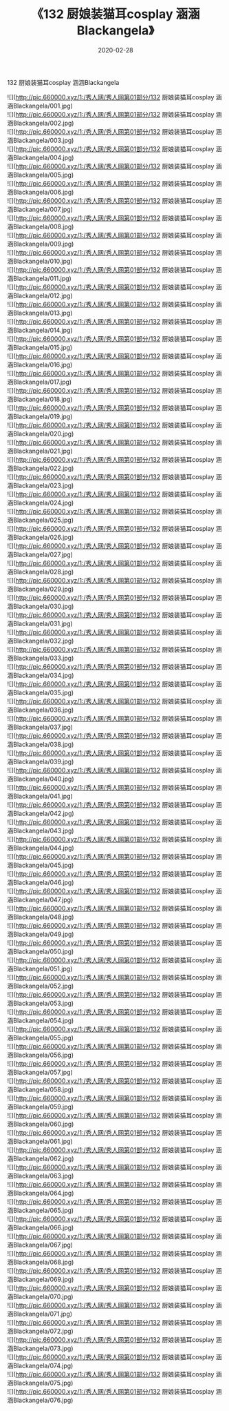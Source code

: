 ﻿---
layout: post
title:  《132 厨娘装猫耳cosplay 涵涵Blackangela》
date:   2020-02-28
img: http://pic.660000.xyz/1:/秀人网/秀人网第01部分/132 厨娘装猫耳cosplay 涵涵Blackangela/000.jpg
categories: [美女, 清纯, 唯美]
---

132 厨娘装猫耳cosplay 涵涵Blackangela

  ![](http://pic.660000.xyz/1:/秀人网/秀人网第01部分/132 厨娘装猫耳cosplay 涵涵Blackangela/001.jpg) <br> ![](http://pic.660000.xyz/1:/秀人网/秀人网第01部分/132 厨娘装猫耳cosplay 涵涵Blackangela/002.jpg) <br> ![](http://pic.660000.xyz/1:/秀人网/秀人网第01部分/132 厨娘装猫耳cosplay 涵涵Blackangela/003.jpg) <br> ![](http://pic.660000.xyz/1:/秀人网/秀人网第01部分/132 厨娘装猫耳cosplay 涵涵Blackangela/004.jpg) <br> ![](http://pic.660000.xyz/1:/秀人网/秀人网第01部分/132 厨娘装猫耳cosplay 涵涵Blackangela/005.jpg) <br> ![](http://pic.660000.xyz/1:/秀人网/秀人网第01部分/132 厨娘装猫耳cosplay 涵涵Blackangela/006.jpg) <br> ![](http://pic.660000.xyz/1:/秀人网/秀人网第01部分/132 厨娘装猫耳cosplay 涵涵Blackangela/007.jpg) <br> ![](http://pic.660000.xyz/1:/秀人网/秀人网第01部分/132 厨娘装猫耳cosplay 涵涵Blackangela/008.jpg) <br> ![](http://pic.660000.xyz/1:/秀人网/秀人网第01部分/132 厨娘装猫耳cosplay 涵涵Blackangela/009.jpg) <br> ![](http://pic.660000.xyz/1:/秀人网/秀人网第01部分/132 厨娘装猫耳cosplay 涵涵Blackangela/010.jpg) <br> ![](http://pic.660000.xyz/1:/秀人网/秀人网第01部分/132 厨娘装猫耳cosplay 涵涵Blackangela/011.jpg) <br> ![](http://pic.660000.xyz/1:/秀人网/秀人网第01部分/132 厨娘装猫耳cosplay 涵涵Blackangela/012.jpg) <br> ![](http://pic.660000.xyz/1:/秀人网/秀人网第01部分/132 厨娘装猫耳cosplay 涵涵Blackangela/013.jpg) <br> ![](http://pic.660000.xyz/1:/秀人网/秀人网第01部分/132 厨娘装猫耳cosplay 涵涵Blackangela/014.jpg) <br> ![](http://pic.660000.xyz/1:/秀人网/秀人网第01部分/132 厨娘装猫耳cosplay 涵涵Blackangela/015.jpg) <br> ![](http://pic.660000.xyz/1:/秀人网/秀人网第01部分/132 厨娘装猫耳cosplay 涵涵Blackangela/016.jpg) <br> ![](http://pic.660000.xyz/1:/秀人网/秀人网第01部分/132 厨娘装猫耳cosplay 涵涵Blackangela/017.jpg) <br> ![](http://pic.660000.xyz/1:/秀人网/秀人网第01部分/132 厨娘装猫耳cosplay 涵涵Blackangela/018.jpg) <br> ![](http://pic.660000.xyz/1:/秀人网/秀人网第01部分/132 厨娘装猫耳cosplay 涵涵Blackangela/019.jpg) <br> ![](http://pic.660000.xyz/1:/秀人网/秀人网第01部分/132 厨娘装猫耳cosplay 涵涵Blackangela/020.jpg) <br> ![](http://pic.660000.xyz/1:/秀人网/秀人网第01部分/132 厨娘装猫耳cosplay 涵涵Blackangela/021.jpg) <br> ![](http://pic.660000.xyz/1:/秀人网/秀人网第01部分/132 厨娘装猫耳cosplay 涵涵Blackangela/022.jpg) <br> ![](http://pic.660000.xyz/1:/秀人网/秀人网第01部分/132 厨娘装猫耳cosplay 涵涵Blackangela/023.jpg) <br> ![](http://pic.660000.xyz/1:/秀人网/秀人网第01部分/132 厨娘装猫耳cosplay 涵涵Blackangela/024.jpg) <br> ![](http://pic.660000.xyz/1:/秀人网/秀人网第01部分/132 厨娘装猫耳cosplay 涵涵Blackangela/025.jpg) <br> ![](http://pic.660000.xyz/1:/秀人网/秀人网第01部分/132 厨娘装猫耳cosplay 涵涵Blackangela/026.jpg) <br> ![](http://pic.660000.xyz/1:/秀人网/秀人网第01部分/132 厨娘装猫耳cosplay 涵涵Blackangela/027.jpg) <br> ![](http://pic.660000.xyz/1:/秀人网/秀人网第01部分/132 厨娘装猫耳cosplay 涵涵Blackangela/028.jpg) <br> ![](http://pic.660000.xyz/1:/秀人网/秀人网第01部分/132 厨娘装猫耳cosplay 涵涵Blackangela/029.jpg) <br> ![](http://pic.660000.xyz/1:/秀人网/秀人网第01部分/132 厨娘装猫耳cosplay 涵涵Blackangela/030.jpg) <br> ![](http://pic.660000.xyz/1:/秀人网/秀人网第01部分/132 厨娘装猫耳cosplay 涵涵Blackangela/031.jpg) <br> ![](http://pic.660000.xyz/1:/秀人网/秀人网第01部分/132 厨娘装猫耳cosplay 涵涵Blackangela/032.jpg) <br> ![](http://pic.660000.xyz/1:/秀人网/秀人网第01部分/132 厨娘装猫耳cosplay 涵涵Blackangela/033.jpg) <br> ![](http://pic.660000.xyz/1:/秀人网/秀人网第01部分/132 厨娘装猫耳cosplay 涵涵Blackangela/034.jpg) <br> ![](http://pic.660000.xyz/1:/秀人网/秀人网第01部分/132 厨娘装猫耳cosplay 涵涵Blackangela/035.jpg) <br> ![](http://pic.660000.xyz/1:/秀人网/秀人网第01部分/132 厨娘装猫耳cosplay 涵涵Blackangela/036.jpg) <br> ![](http://pic.660000.xyz/1:/秀人网/秀人网第01部分/132 厨娘装猫耳cosplay 涵涵Blackangela/037.jpg) <br> ![](http://pic.660000.xyz/1:/秀人网/秀人网第01部分/132 厨娘装猫耳cosplay 涵涵Blackangela/038.jpg) <br> ![](http://pic.660000.xyz/1:/秀人网/秀人网第01部分/132 厨娘装猫耳cosplay 涵涵Blackangela/039.jpg) <br> ![](http://pic.660000.xyz/1:/秀人网/秀人网第01部分/132 厨娘装猫耳cosplay 涵涵Blackangela/040.jpg) <br> ![](http://pic.660000.xyz/1:/秀人网/秀人网第01部分/132 厨娘装猫耳cosplay 涵涵Blackangela/041.jpg) <br> ![](http://pic.660000.xyz/1:/秀人网/秀人网第01部分/132 厨娘装猫耳cosplay 涵涵Blackangela/042.jpg) <br> ![](http://pic.660000.xyz/1:/秀人网/秀人网第01部分/132 厨娘装猫耳cosplay 涵涵Blackangela/043.jpg) <br> ![](http://pic.660000.xyz/1:/秀人网/秀人网第01部分/132 厨娘装猫耳cosplay 涵涵Blackangela/044.jpg) <br> ![](http://pic.660000.xyz/1:/秀人网/秀人网第01部分/132 厨娘装猫耳cosplay 涵涵Blackangela/045.jpg) <br> ![](http://pic.660000.xyz/1:/秀人网/秀人网第01部分/132 厨娘装猫耳cosplay 涵涵Blackangela/046.jpg) <br> ![](http://pic.660000.xyz/1:/秀人网/秀人网第01部分/132 厨娘装猫耳cosplay 涵涵Blackangela/047.jpg) <br> ![](http://pic.660000.xyz/1:/秀人网/秀人网第01部分/132 厨娘装猫耳cosplay 涵涵Blackangela/048.jpg) <br> ![](http://pic.660000.xyz/1:/秀人网/秀人网第01部分/132 厨娘装猫耳cosplay 涵涵Blackangela/049.jpg) <br> ![](http://pic.660000.xyz/1:/秀人网/秀人网第01部分/132 厨娘装猫耳cosplay 涵涵Blackangela/050.jpg) <br> ![](http://pic.660000.xyz/1:/秀人网/秀人网第01部分/132 厨娘装猫耳cosplay 涵涵Blackangela/051.jpg) <br> ![](http://pic.660000.xyz/1:/秀人网/秀人网第01部分/132 厨娘装猫耳cosplay 涵涵Blackangela/052.jpg) <br> ![](http://pic.660000.xyz/1:/秀人网/秀人网第01部分/132 厨娘装猫耳cosplay 涵涵Blackangela/053.jpg) <br> ![](http://pic.660000.xyz/1:/秀人网/秀人网第01部分/132 厨娘装猫耳cosplay 涵涵Blackangela/054.jpg) <br> ![](http://pic.660000.xyz/1:/秀人网/秀人网第01部分/132 厨娘装猫耳cosplay 涵涵Blackangela/055.jpg) <br> ![](http://pic.660000.xyz/1:/秀人网/秀人网第01部分/132 厨娘装猫耳cosplay 涵涵Blackangela/056.jpg) <br> ![](http://pic.660000.xyz/1:/秀人网/秀人网第01部分/132 厨娘装猫耳cosplay 涵涵Blackangela/057.jpg) <br> ![](http://pic.660000.xyz/1:/秀人网/秀人网第01部分/132 厨娘装猫耳cosplay 涵涵Blackangela/058.jpg) <br> ![](http://pic.660000.xyz/1:/秀人网/秀人网第01部分/132 厨娘装猫耳cosplay 涵涵Blackangela/059.jpg) <br> ![](http://pic.660000.xyz/1:/秀人网/秀人网第01部分/132 厨娘装猫耳cosplay 涵涵Blackangela/060.jpg) <br> ![](http://pic.660000.xyz/1:/秀人网/秀人网第01部分/132 厨娘装猫耳cosplay 涵涵Blackangela/061.jpg) <br> ![](http://pic.660000.xyz/1:/秀人网/秀人网第01部分/132 厨娘装猫耳cosplay 涵涵Blackangela/062.jpg) <br> ![](http://pic.660000.xyz/1:/秀人网/秀人网第01部分/132 厨娘装猫耳cosplay 涵涵Blackangela/063.jpg) <br> ![](http://pic.660000.xyz/1:/秀人网/秀人网第01部分/132 厨娘装猫耳cosplay 涵涵Blackangela/064.jpg) <br> ![](http://pic.660000.xyz/1:/秀人网/秀人网第01部分/132 厨娘装猫耳cosplay 涵涵Blackangela/065.jpg) <br> ![](http://pic.660000.xyz/1:/秀人网/秀人网第01部分/132 厨娘装猫耳cosplay 涵涵Blackangela/066.jpg) <br> ![](http://pic.660000.xyz/1:/秀人网/秀人网第01部分/132 厨娘装猫耳cosplay 涵涵Blackangela/067.jpg) <br> ![](http://pic.660000.xyz/1:/秀人网/秀人网第01部分/132 厨娘装猫耳cosplay 涵涵Blackangela/068.jpg) <br> ![](http://pic.660000.xyz/1:/秀人网/秀人网第01部分/132 厨娘装猫耳cosplay 涵涵Blackangela/069.jpg) <br> ![](http://pic.660000.xyz/1:/秀人网/秀人网第01部分/132 厨娘装猫耳cosplay 涵涵Blackangela/070.jpg) <br> ![](http://pic.660000.xyz/1:/秀人网/秀人网第01部分/132 厨娘装猫耳cosplay 涵涵Blackangela/071.jpg) <br> ![](http://pic.660000.xyz/1:/秀人网/秀人网第01部分/132 厨娘装猫耳cosplay 涵涵Blackangela/072.jpg) <br> ![](http://pic.660000.xyz/1:/秀人网/秀人网第01部分/132 厨娘装猫耳cosplay 涵涵Blackangela/073.jpg) <br> ![](http://pic.660000.xyz/1:/秀人网/秀人网第01部分/132 厨娘装猫耳cosplay 涵涵Blackangela/074.jpg) <br> ![](http://pic.660000.xyz/1:/秀人网/秀人网第01部分/132 厨娘装猫耳cosplay 涵涵Blackangela/075.jpg) <br> ![](http://pic.660000.xyz/1:/秀人网/秀人网第01部分/132 厨娘装猫耳cosplay 涵涵Blackangela/076.jpg) <br>